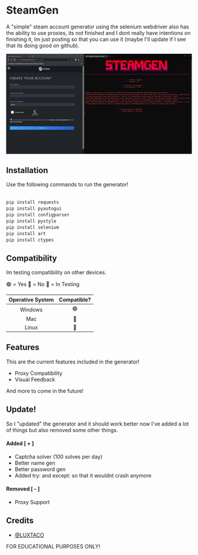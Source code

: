 # SteamGen

A "simple" steam account generator using the selenium webdriver also has the ability to use proxies, its not finished and I dont really have intentions on finishing it, Im just posting so that you can use it (maybe I'll update if I see that its doing good on github).

[![showcase](https://github.com/LUXTACO/SteamGen/blob/main/media/Captura%20de%20pantalla%202023-01-14%20180206.png?raw=true "showcase")](https://github.com/LUXTACO/SteamGen/blob/main/media/Captura%20de%20pantalla%202023-01-14%20180206.png?raw=true "showcase")


##  Installation
Use the following commands to run the generator!

```python

pip install requests
pip install pyautogui
pip install configparser
pip install pystyle
pip install selenium
pip install art
pip install ctypes

```
## Compatibility

Im testing compatibility on other devices.

🟢 = Yes
🔴 = No
🚧 = In Testing

|  Operative System|  Compatible? |
| :------------: | :------------: |
| Windows |🟢 |
|  Mac |  🚧 |
| Linux  |  🚧 |

## Features

This are the current features included in the generator!

- Proxy Compatibility
- Visual Feedback

And more to come in the future!

## Update!

So I "updated" the generator and it should work better now I've added a lot of things but also removed some other things.

#### Added [ + ]
- Captcha solver (100 solves per day)
- Better name gen
- Better password gen
- Added try: and except: so that it wouldnt crash anymore

#### Removed [ - ]
- Proxy Support

## Credits

- [@LUXTACO](https://github.com/LUXTACO "@LUXTACO")

FOR EDUCATIONAL PURPOSES ONLY!


